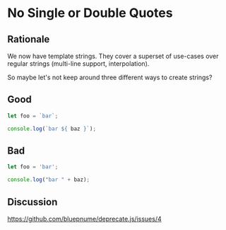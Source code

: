 # No Single or Double Quotes

## Rationale

We now have template strings. They cover a superset of use-cases over regular strings (multi-line support, interpolation).

So maybe let's not keep around three different ways to create strings?

## Good

```javascript
let foo = `bar`;
```

```javascript
console.log(`bar ${ baz }`);
```

## Bad

```javascript
let foo = 'bar';
```

```javascript
console.log("bar " + baz);
```
  
## Discussion

https://github.com/bluepnume/deprecate.js/issues/4
